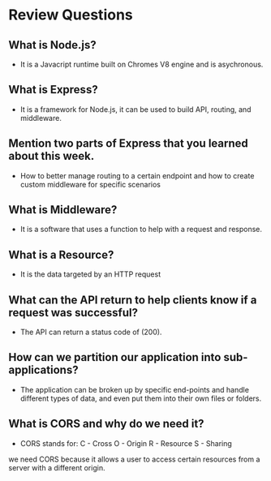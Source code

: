 # Review Questions

## What is Node.js?

* It is a Javacript runtime built on Chromes V8 engine and is asychronous.

## What is Express?

* It is a framework for Node.js, it can be used to build API, routing, and middleware.

## Mention two parts of Express that you learned about this week.

* How to better manage routing to a certain endpoint and how to create custom middleware for specific scenarios

## What is Middleware?

* It is a software that uses a function to help with a request and response.

## What is a Resource?

* It is the data targeted by an HTTP request

## What can the API return to help clients know if a request was successful?

* The API can return a status code of (200).

## How can we partition our application into sub-applications?

* The application can be broken up by specific end-points and handle different types of data, and even put them into their own files or folders.

## What is CORS and why do we need it?

* CORS stands for:
  C - Cross
  O - Origin
  R - Resource
  S - Sharing

we need CORS because it allows a user to access certain resources from a server with a different origin.
